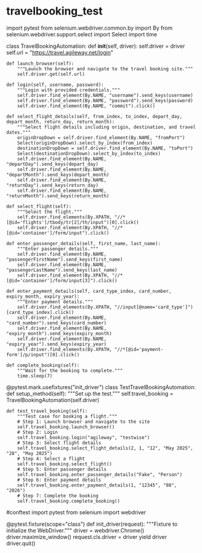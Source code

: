 # travelbooking_test
import pytest
from selenium.webdriver.common.by import By
from selenium.webdriver.support.select import Select
import time


class TravelBookingAutomation:
    def __init__(self, driver):
        self.driver = driver
        self.url = "https://travel.agileway.net/login"

    def launch_browser(self):
        """Launch the browser and navigate to the travel booking site."""
        self.driver.get(self.url)

    def login(self, username, password):
        """Login with provided credentials."""
        self.driver.find_element(By.NAME, "username").send_keys(username)
        self.driver.find_element(By.NAME, "password").send_keys(password)
        self.driver.find_element(By.NAME, "commit").click()

    def select_flight_details(self, from_index, to_index, depart_day, depart_month, return_day, return_month):
        """Select flight details including origin, destination, and travel dates."""
        originDropDown = self.driver.find_element(By.NAME, "fromPort")
        Select(originDropDown).select_by_index(from_index)
        destinationDropDown = self.driver.find_element(By.NAME, "toPort")
        Select(destinationDropDown).select_by_index(to_index)
        self.driver.find_element(By.NAME, "departDay").send_keys(depart_day)
        self.driver.find_element(By.NAME, "departMonth").send_keys(depart_month)
        self.driver.find_element(By.NAME, "returnDay").send_keys(return_day)
        self.driver.find_element(By.NAME, "returnMonth").send_keys(return_month)

    def select_flight(self):
        """Select the flight."""
        self.driver.find_elements(By.XPATH, "//*[@id='flights']/tbody/tr[2]/th/input")[0].click()
        self.driver.find_element(By.XPATH, "//*[@id='container']/form/input").click()

    def enter_passenger_details(self, first_name, last_name):
        """Enter passenger details."""
        self.driver.find_element(By.NAME, "passengerFirstName").send_keys(first_name)
        self.driver.find_element(By.NAME, "passengerLastName").send_keys(last_name)
        self.driver.find_element(By.XPATH, "//*[@id='container']/form/input[3]").click()

    def enter_payment_details(self, card_type_index, card_number, expiry_month, expiry_year):
        """Enter payment details."""
        self.driver.find_elements(By.XPATH, "//input[@name='card_type']")[card_type_index].click()
        self.driver.find_element(By.NAME, "card_number").send_keys(card_number)
        self.driver.find_element(By.NAME, "expiry_month").send_keys(expiry_month)
        self.driver.find_element(By.NAME, "expiry_year").send_keys(expiry_year)
        self.driver.find_elements(By.XPATH, "//*[@id='payment-form']/p/input")[0].click()

    def complete_booking(self):
        """Wait for the booking to complete."""
        time.sleep(7)


@pytest.mark.usefixtures("init_driver")
class TestTravelBookingAutomation:
    def setup_method(self):
        """Set up the test."""
        self.travel_booking = TravelBookingAutomation(self.driver)

    def test_travel_booking(self):
        """Test case for booking a flight."""
        # Step 1: Launch browser and navigate to the site
        self.travel_booking.launch_browser()
        # Step 2: Login
        self.travel_booking.login("agileway", "testwise")
        # Step 3: Select flight details
        self.travel_booking.select_flight_details(2, 1, "12", "May 2025", "28", "May 2025")
        # Step 4: Select a flight
        self.travel_booking.select_flight()
        # Step 5: Enter passenger details
        self.travel_booking.enter_passenger_details("Fake", "Person")
        # Step 6: Enter payment details
        self.travel_booking.enter_payment_details(1, "12345", "08", "2026")
        # Step 7: Complete the booking
        self.travel_booking.complete_booking()

#conftest
import pytest
from selenium import webdriver


@pytest.fixture(scope="class")
def init_driver(request):
    """Fixture to initialize the WebDriver."""
    driver = webdriver.Chrome()
    driver.maximize_window()
    request.cls.driver = driver
    yield driver
    driver.quit()


